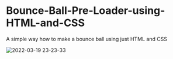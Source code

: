 # Bounce-Ball-Pre-Loader-using-HTML-and-CSS
A simple way how to make a bounce ball using just HTML and CSS

![2022-03-19 23-23-33](https://user-images.githubusercontent.com/60861872/159145271-b21004ae-380d-4286-8949-3bd694ed3674.gif)
